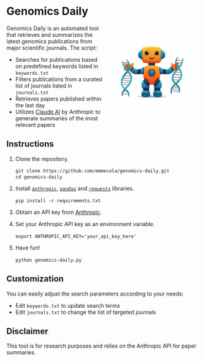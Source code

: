 # Genomics Daily

<img src="genomics-daily.jpeg" alt="Genomics Daily logo generated by Google Gemini" width="250" align="right">

Genomics Daily is an automated tool that retrieves and summarizes the latest genomics publications from major scientific journals. The script:
- Searches for publications based on predefined keywords listed in `keywords.txt`
- Filters publications from a curated list of journals listed in `journals.txt`
- Retrieves papers published within the last day
- Utilizes [Claude AI](https://claude.ai) by Anthropic to generate summaries of the most relevant papers

## Instructions

1. Clone the repository.

    ```
    git clone https://github.com/emmecola/genomics-daily.git
    cd genomics-daily
    ```
2. Install [`anthropic`](https://pypi.org/project/anthropic/), [`pandas`](https://pypi.org/project/pandas/) and [`requests`](https://pypi.org/project/requests/) libraries.

    ```pip install -r requirements.txt```

3. Obtain an API key from [Anthropic](https://www.anthropic.com/api).

4. Set your Anthropic API key as an environment variable.

    ```export ANTHROPIC_API_KEY='your_api_key_here'```

5. Have fun!

    ```python genomics-daily.py```

## Customization

You can easily adjust the search parameters according to your needs:
- Edit `keywords.txt` to update search terms
- Edit `journals.txt` to change the list of targeted journals

## Disclaimer

This tool is for research purposes and relies on the Anthropic API for paper summaries.

